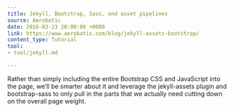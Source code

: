 ```yaml
---
title: Jekyll, Bootstrap, Sass, and asset pipelines
source: Aerobatic
date: 2016-03-23 20:00:00 +0000
link: https://www.aerobatic.com/blog/jekyll-assets-bootstrap/
content_type: Tutorial
tool:
- tool/jekyll.md

---
```

Rather than simply including the entire Bootstrap CSS and JavaScript into the page, we’ll be smarter about it and leverage the jekyll-assets plugin and bootstrap-sass to only pull in the parts that we actually need cutting down on the overall page weight.





